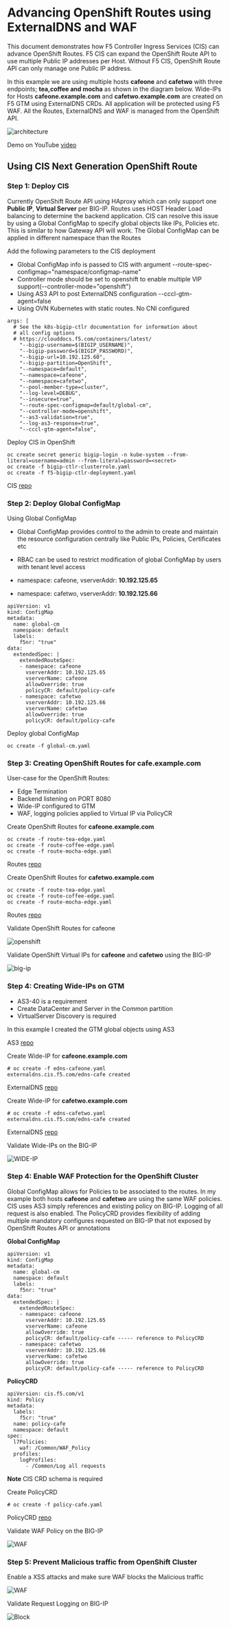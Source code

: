 # Advancing OpenShift Routes using ExternalDNS and WAF

This document demonstrates how F5 Controller Ingress Services (CIS) can advance OpenShift Routes. F5 CIS can expand the OpenShift Route API to use multiple Public IP addresses per Host. Without F5 CIS, OpenShift Route API can only manage one Public IP address. 

In this example we are using multiple hosts **cafeone** and **cafetwo** with three endpoints; **tea,coffee and mocha** as shown in the diagram below. Wide-IPs for Hosts **cafeone.example.com** and **cafetwo.example.com** are created on F5 GTM using ExternalDNS CRDs. All application will be protected using F5 WAF. All the Routes, ExternalDNS and WAF is managed from the OpenShift API.

![architecture](https://github.com/mdditt2000/openshift-4-11/blob/main/next-gen-routes-2-11/diagram/2022-12-06_15-50-57.png)

Demo on YouTube [video]()

## Using CIS Next Generation OpenShift Route

### Step 1: Deploy CIS

Currently OpenShift Route API using HAproxy which can only support one **Public IP**, **Virtual Server** per BIG-IP. Routes uses HOST Header Load balancing to determine the backend application. CIS can resolve this issue by using a Global ConfigMap to specify global objects like IPs, Policies etc. This is similar to how Gateway API will work. The Global ConfigMap can be applied in different namespace than the Routes

Add the following parameters to the CIS deployment

* Global ConfigMap info is passed to CIS with argument --route-spec-configmap="namespace/configmap-name"
* Controller mode should be set to openshift to enable multiple VIP support(--controller-mode="openshift")
* Using AS3 API to post ExternalDNS configuration --cccl-gtm-agent=false
* Using OVN Kubernetes with static routes. No CNI configured

```
args: [
  # See the k8s-bigip-ctlr documentation for information about
  # all config options
  # https://clouddocs.f5.com/containers/latest/
    "--bigip-username=$(BIGIP_USERNAME)",
    "--bigip-password=$(BIGIP_PASSWORD)",
    "--bigip-url=10.192.125.60",
    "--bigip-partition=OpenShift",
    "--namespace=default",
    "--namespace=cafeone",
    "--namespace=cafetwo",
    "--pool-member-type=cluster",
    "--log-level=DEBUG",
    "--insecure=true",
    "--route-spec-configmap=default/global-cm",
    "--controller-mode=openshift",
    "--as3-validation=true",
    "--log-as3-response=true",
    "--cccl-gtm-agent=false",
```

Deploy CIS in OpenShift

```
oc create secret generic bigip-login -n kube-system --from-literal=username=admin --from-literal=password=<secret>
oc create -f bigip-ctlr-clusterrole.yaml
oc create -f f5-bigip-ctlr-deployment.yaml
```

CIS [repo](https://github.com/mdditt2000/openshift-4-11/tree/main/next-gen-routes-2-11/cis)

### Step 2: Deploy Global ConfigMap

Using Global ConfigMap

* Global ConfigMap provides control to the admin to create and maintain the resource configuration centrally like Public IPs, Policies, Certificates etc
* RBAC can be used to restrict modification of global ConfigMap by users with tenant level access

* namespace: cafeone, vserverAddr: **10.192.125.65**
* namespace: cafetwo, vserverAddr: **10.192.125.66**

```
apiVersion: v1
kind: ConfigMap
metadata:
  name: global-cm
  namespace: default
  labels:
    f5nr: "true"
data:
  extendedSpec: |
    extendedRouteSpec:
    - namespace: cafeone
      vserverAddr: 10.192.125.65
      vserverName: cafeone
      allowOverride: true
      policyCR: default/policy-cafe
    - namespace: cafetwo
      vserverAddr: 10.192.125.66
      vserverName: cafetwo
      allowOverride: true
      policyCR: default/policy-cafe
```

Deploy global ConfigMap

```
oc create -f global-cm.yaml
```

### Step 3: Creating OpenShift Routes for cafe.example.com

User-case for the OpenShift Routes:

- Edge Termination
- Backend listening on PORT 8080
- Wide-IP configured to GTM
- WAF, logging policies applied to Virtual IP via PolicyCR

Create OpenShift Routes for **cafeone.example.com**

```
oc create -f route-tea-edge.yaml
oc create -f route-coffee-edge.yaml
oc create -f route-mocha-edge.yaml
```
Routes [repo](https://github.com/mdditt2000/openshift-4-11/tree/main/next-gen-routes-2-11/ocp-route/cafeone/route)

Create OpenShift Routes for **cafetwo.example.com**

```
oc create -f route-tea-edge.yaml
oc create -f route-coffee-edge.yaml
oc create -f route-mocha-edge.yaml
```
Routes [repo](https://github.com/mdditt2000/openshift-4-11/tree/main/next-gen-routes-2-11/ocp-route/cafetwo/route)

Validate OpenShift Routes for cafeone

![openshift](https://github.com/mdditt2000/openshift-4-11/blob/main/next-gen-routes-2-11/diagram/2022-12-06_16-49-29.png)

Validate OpenShift Virtual IPs for **cafeone** and **cafetwo** using the BIG-IP

![big-ip](https://github.com/mdditt2000/openshift-4-11/blob/main/next-gen-routes-2-11/diagram/2022-12-06_16-50-18.png)

### Step 4: Creating Wide-IPs on GTM

* AS3-40 is a requirement
* Create DataCenter and Server in the Common partition
* VirtualServer Discovery is required

In this example I created the GTM global objects using AS3

AS3 [repo](https://github.com/mdditt2000/openshift-4-11/blob/main/next-gen-routes-2-11/bigip-gslb-common/bigip-gslb-common.json)

Create Wide-IP for **cafeone.example.com**

```
# oc create -f edns-cafeone.yaml
externaldns.cis.f5.com/edns-cafe created
```

ExternalDNS [repo](https://github.com/mdditt2000/openshift-4-11/tree/main/next-gen-routes-2-11/ocp-route/cafeone/crd)

Create Wide-IP for **cafetwo.example.com**

```
# oc create -f edns-cafetwo.yaml
externaldns.cis.f5.com/edns-cafe created
```

ExternalDNS [repo](https://github.com/mdditt2000/openshift-4-11/tree/main/next-gen-routes-2-11/ocp-route/cafetwo/crd)

Validate Wide-IPs on the BIG-IP

![WIDE-IP](https://github.com/mdditt2000/openshift-4-11/blob/main/next-gen-routes-2-11/diagram/2022-12-06_17-03-01.png)

### Step 4: Enable WAF Protection for the OpenShift Cluster

Global ConfigMap allows for Policies to be associated to the routes. In my example both hosts **cafeone** and **cafetwo**  are using the same WAF policies. CIS uses AS3 simply references and existing policy on BIG-IP. Logging of all request is also enabled. The PolicyCRD provides flexibility of adding multiple mandatory configures requested on BIG-IP that not exposed by OpenShift Routes API or annotations 

**Global ConfigMap**

```
apiVersion: v1
kind: ConfigMap
metadata:
  name: global-cm
  namespace: default
  labels:
    f5nr: "true"
data:
  extendedSpec: |
    extendedRouteSpec:
    - namespace: cafeone
      vserverAddr: 10.192.125.65
      vserverName: cafeone
      allowOverride: true
      policyCR: default/policy-cafe ----- reference to PolicyCRD
    - namespace: cafetwo
      vserverAddr: 10.192.125.66
      vserverName: cafetwo
      allowOverride: true
      policyCR: default/policy-cafe ----- reference to PolicyCRD
```

**PolicyCRD**

```
apiVersion: cis.f5.com/v1
kind: Policy
metadata: 
  labels: 
    f5cr: "true"
  name: policy-cafe
  namespace: default
spec:
  l7Policies:
    waf: /Common/WAF_Policy
  profiles: 
    logProfiles: 
      - /Common/Log all requests
```

**Note** CIS CRD schema is required

Create PolicyCRD

```
# oc create -f policy-cafe.yaml
```

PolicyCRD [repo](https://github.com/mdditt2000/openshift-4-11/blob/main/next-gen-routes-2-11/ocp-route/cafeone/crd/policy-cafe.yaml)

Validate WAF Policy on the BIG-IP

![WAF](https://github.com/mdditt2000/openshift-4-11/blob/main/next-gen-routes-2-11/diagram/2022-12-06_17-39-38.png)

### Step 5: Prevent Malicious traffic from OpenShift Cluster

Enable a XSS attacks and make sure WAF blocks the Malicious traffic

![WAF](https://github.com/mdditt2000/openshift-4-11/blob/main/next-gen-routes-2-11/diagram/2022-12-06_17-45-12.png)

Validate Request Logging on BIG-IP 

![Block](https://github.com/mdditt2000/openshift-4-11/blob/main/next-gen-routes-2-11/diagram/2022-12-06_17-50-16.png)